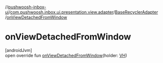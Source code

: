 //[pushwoosh-inbox-ui](../../../index.md)/[com.pushwoosh.inbox.ui.presentation.view.adapter](../index.md)/[BaseRecyclerAdapter](index.md)/[onViewDetachedFromWindow](on-view-detached-from-window.md)

# onViewDetachedFromWindow

[androidJvm]\
open override fun [onViewDetachedFromWindow](on-view-detached-from-window.md)(holder: [VH](index.md))
